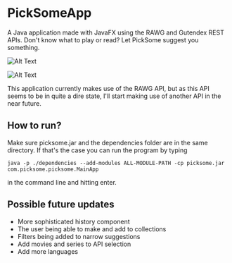 # PickSomeApp
A Java application made with JavaFX using the RAWG and Gutendex REST APIs. Don't know what to play or read? Let PickSome suggest you something.

![Alt Text](gifExample1.gif)

![Alt Text](gifExample2.gif)

This application currently makes use of the RAWG API, but as this API seems to be in quite a dire state, I'll start making use of another API in the near future.

## How to run?
Make sure picksome.jar and the dependencies folder are in the same directory. If that's the case you can run the program by typing
```
java -p ./dependencies --add-modules ALL-MODULE-PATH -cp picksome.jar com.picksome.picksome.MainApp
```
in the command line and hitting enter.

## Possible future updates
- More sophisticated history component
- The user being able to make and add to collections
- Filters being added to narrow suggestions
- Add movies and series to API selection
- Add more languages
